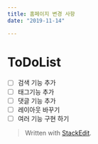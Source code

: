 ```yaml
---
title: 홈페이지 변경 사항
date: "2019-11-14"

---
```

 # ToDoList
 
 - [ ] 검색 기능 추가
 - [ ]  태그기능 추가
 - [ ]  댓글 기능 추가
 - [ ]  레이아웃 바꾸기
 - [ ]  여러 기능 구현 하기  

> Written with [StackEdit](https://stackedit.io/).
<!--stackedit_data:
eyJoaXN0b3J5IjpbLTExNzY3MzI4ODYsLTE2NjI2NTUzNDAsNz
Q4NjQyNjYxXX0=
-->